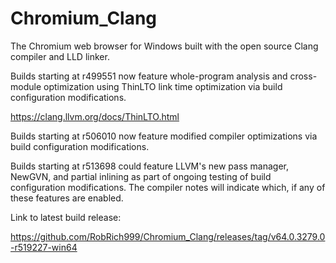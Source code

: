 # Chromium_Clang

The Chromium web browser for Windows built with the open source Clang compiler and LLD linker.

Builds starting at r499551 now feature whole-program analysis and cross-module optimization using ThinLTO link time optimization via build configuration modifications.

https://clang.llvm.org/docs/ThinLTO.html

Builds starting at r506010 now feature modified compiler optimizations via build configuration modifications.

Builds starting at r513698 could feature LLVM's new pass manager, NewGVN, and partial inlining as part of ongoing testing of build configuration modifications. The compiler notes will indicate which, if any of these features are enabled.

Link to latest build release:

https://github.com/RobRich999/Chromium_Clang/releases/tag/v64.0.3279.0-r519227-win64
